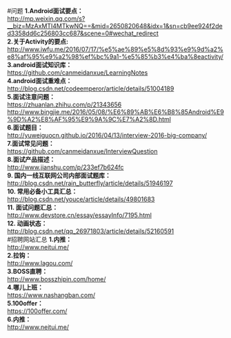 #问题
**1.Android面试要点：**</br>http://mp.weixin.qq.com/s?__biz=MzAxMTI4MTkwNQ==&mid=2650820648&idx=1&sn=cb9ee924f2ded3358dd6c256803cc687&scene=0#wechat_redirect</br>
**2.关于Activity的要点:**</br>http://www.iwfu.me/2016/07/17/%e5%ae%89%e5%8d%93%e9%9d%a2%e8%af%95%e9%a2%98%ef%bc%9a1-%e5%85%b3%e4%ba%8eactivity/</br>
**3.android面试知识库：**</br>https://github.com/canmeidanxue/LearningNotes</br>
**4.android面试重难点：**</br>http://blog.csdn.net/codeemperor/article/details/51004189</br>
**5.面试注意问题：**</br>https://zhuanlan.zhihu.com/p/21343656</br>
http://www.bingjie.me/2016/05/08/%E6%89%AB%E6%B8%85Android%E9%9D%A2%E8%AF%95%E9%9A%9C%E7%A2%8D.html</br>
**6.面试题目：**</br>http://yuweiguocn.github.io/2016/04/13/interview-2016-big-company/</br>
**7.面试常见问题：**</br>https://github.com/canmeidanxue/InterviewQuestion</br>
**8.面试产品描述：**</br>http://www.jianshu.com/p/233ef7b624fc</br>
**9. 国内一线互联网公司内部面试题库：**</br>http://blog.csdn.net/rain_butterfly/article/details/51946197</br>
**10. 常用必备小工具汇总：**</br>http://blog.csdn.net/youce/article/details/49801683</br>
**11. 面试问题汇总：**</br>http://www.devstore.cn/essay/essayInfo/7195.html</br>
**12. 动画状态：**</br>http://blog.csdn.net/qq_26971803/article/details/52160591</br>
#招聘网站汇总
**1.内推：**</br>http://www.neitui.me/</br>
**2.拉钩：**</br>http://www.lagou.com/</br>
**3.BOSS直聘：**</br>http://www.bosszhipin.com/home/</br>
**4.哪儿上班：**</br>https://www.nashangban.com/</br>
**5.100offer：**</br>https://100offer.com/</br>
**6.内推：**</br>http://www.neitui.me/</br>

